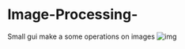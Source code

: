 # Image-Processing-
Small gui make a some operations on images
![img](https://github.com/Ola-Mohamed/Image-Processing-/blob/main/Screen.png)

